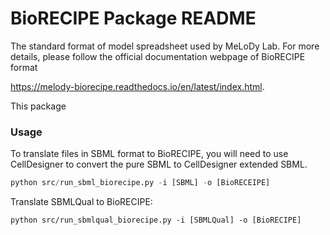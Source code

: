 # BioRECIPE Package README
The standard format of model spreadsheet used by MeLoDy Lab. For more details, please follow the official documentation webpage of BioRECIPE format   

https://melody-biorecipe.readthedocs.io/en/latest/index.html.

This package 

### Usage

To translate files in SBML format to BioRECIPE, you will need to use CellDesigner to convert the pure SBML to CellDesigner extended SBML. 

```python
python src/run_sbml_biorecipe.py -i [SBML] -o [BioRECEIPE]
```

Translate SBMLQual to BioRECIPE:

```
python src/run_sbmlqual_biorecipe.py -i [SBMLQual] -o [BioRECIPE]
```

